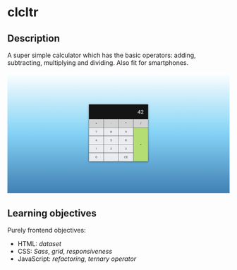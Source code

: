 # clcltr

## Description

A super simple calculator which has the basic operators: adding, subtracting, multiplying and dividing. Also fit for smartphones.

![My calculator](img/ss.png)

## Learning objectives

Purely frontend objectives:

-   HTML: _dataset_
-   CSS: _Sass_, _grid_, _responsiveness_
-   JavaScript: _refactoring_, _ternary operator_
